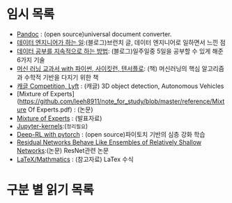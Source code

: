 # 임시 목록



* [Pandoc](https://pandoc.org/demos.html) : (open source)universal document converter.
* [데이터 엔지니어가 하는 일](https://brunch.co.kr/@imagineer/301):(블로그)브런치 글, 데이터 엔지니어로 일하면서 느낀 점
* [데이터 공부를 지속적으로 하는 방법](https://brunch.co.kr/@joeflow/28): (블로그)일주일중 5일을 공부할 수 있게 해준 6가지 기술
* [머신 러닝 교과서 with 파이썬, 사이킷런, 텐서플로](https://m.search.daum.net/search?w=bookpage&bookId=4944823&tab=introduction&DA=LB0&q=머신러닝%20교과서with%20파이썬): (책) 머신러닝의 핵심 알고리즘과 수학적 기반을 다지기 위한 책
* [캐글 Competition, Lyft](https://www.kaggle.com/c/3d-object-detection-for-autonomous-vehicles) : (캐글) 3D object detection, Autonomous Vehicles
* [Mixture of Experts](https://github.com/leeh8911/note_for_study/blob/master/reference/Mixture Of Experts.pdf) : (논문)
* [Mixture of Experts](https://github.com/leeh8911/note_for_study/blob/master/reference/ME(lecture).pdf) : (발표자료)
* [Jupyter-kernels](https://github.com/jupyter/jupyter/wiki/Jupyter-kernels):(`정리필요`)
* [Deep-RL with pytorch](https://github.com/p-christ/Deep-Reinforcement-Learning-Algorithms-with-PyTorch) : (open source)파이토치 기반의 심층 강화 학습
* [Residual Networks Behave Like Ensembles of Relatively Shallow Networks](https://arxiv.org/abs/1605.06431):(논문) ResNet관련 논문
* [LaTeX/Mathmatics](https://en.wikibooks.org/wiki/LaTeX/Mathematics#Inserting_%22Displayed%22_maths_inside_blocks_of_text) : (참고자료) LaTex 수식 

# 구분 별 읽기 목록



